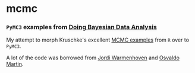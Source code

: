 # mcmc

### `PyMC3` examples from [Doing Bayesian Data Analysis][site]

My attempt to morph Kruschke's excellent [MCMC examples][examples] from `R` over to `PyMC3`.

A lot of the code was borrowed from [Jordi Warmenhoven][jordi] and
[Osvaldo Martin][osvaldo].


[site]: https://sites.google.com/site/doingbayesiandataanalysis/what-s-new-in-2nd-ed 
[examples]: https://sites.google.com/site/doingbayesiandataanalysis/software-installation

[jordi]: https://github.com/JWarmenhoven/DBDA-python
[osvaldo]: https://github.com/aloctavodia/Doing_bayesian_data_analysis
